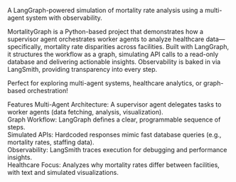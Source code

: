 A LangGraph-powered simulation of mortality rate analysis using a multi-agent system with observability.

MortalityGraph is a Python-based project that demonstrates how a supervisor agent orchestrates worker agents to analyze healthcare data—specifically, mortality rate disparities across facilities. Built with LangGraph, it structures the workflow as a graph, simulating API calls to a read-only database and delivering actionable insights. Observability is baked in via LangSmith, providing transparency into every step.

Perfect for exploring multi-agent systems, healthcare analytics, or graph-based orchestration!

Features
Multi-Agent Architecture: A supervisor agent delegates tasks to worker agents (data fetching, analysis, visualization). </br>
Graph Workflow: LangGraph defines a clear, programmable sequence of steps.</br>
Simulated APIs: Hardcoded responses mimic fast database queries (e.g., mortality rates, staffing data). </br>
Observability: LangSmith traces execution for debugging and performance insights. </br>
Healthcare Focus: Analyzes why mortality rates differ between facilities, with text and simulated visualizations.

